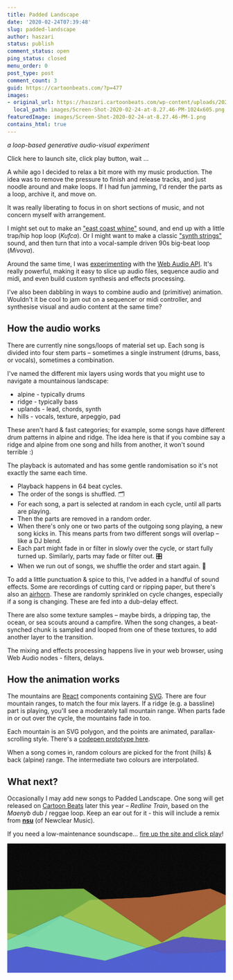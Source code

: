 ```yaml
---
title: Padded Landscape
date: '2020-02-24T07:39:48'
slug: padded-landscape
author: haszari
status: publish
comment_status: open
ping_status: closed
menu_order: 0
post_type: post
comment_count: 3
guid: https://cartoonbeats.com/?p=477
images:
- original_url: https://haszari.cartoonbeats.com/wp-content/uploads/2020/02/Screen-Shot-2020-02-24-at-8.27.46-PM-1024x605.png
  local_path: images/Screen-Shot-2020-02-24-at-8.27.46-PM-1024x605.png
featuredImage: images/Screen-Shot-2020-02-24-at-8.27.46-PM-1.png
contains_html: true
---
```


*a loop-based generative audio-visual experiment*

<!-- wp:buttons {"layout":{"type":"flex","justifyContent":"center"}} -->
Click here to launch site, click play button, wait …

<!-- /wp:buttons -->

A while ago I decided to relax a bit more with my music production. The idea was to remove the pressure to finish and release tracks, and just noodle around and make loops. If I had fun jamming, I'd render the parts as a loop, archive it, and move on.

It was really liberating to focus in on short sections of music, and not concern myself with arrangement.

I might set out to make an ["east coast whine"](https://www.youtube.com/watch?v=kPJNfnWth4o) sound, and end up with a little trap/hip hop loop (*Kufca*). Or I might want to make a classic ["synth strings"](https://www.soundonsound.com/techniques/synthesizing-strings-pwm-string-sounds) sound, and then turn that into a vocal-sample driven 90s big-beat loop (*Mivova*).

Around the same time, I was [experimenting](https://github.com/haszari/kytaime) with the [Web Audio API](https://developer.mozilla.org/en/docs/Web/API/Web_Audio_API). It's really powerful, making it easy to slice up audio files, sequence audio and midi, and even build custom synthesis and effects processing.

I've also been dabbling in ways to combine audio and (primitive) animation. Wouldn't it be cool to jam out on a sequencer or midi controller, and synthesise visual and audio content at the same time?

## How the audio works

There are currently nine songs/loops of material set up. Each song is divided into four stem parts – sometimes a single instrument (drums, bass, or vocals), sometimes a combination.

I've named the different mix layers using words that you might use to navigate a mountainous landscape:

- alpine - typically drums
- ridge - typically bass
- uplands - lead, chords, synth
- hills - vocals, texture, arpeggio, pad

These aren't hard &amp; fast categories; for example, some songs have different drum patterns in alpine and ridge. The idea here is that if you combine say a ridge and alpine from one song and hills from another, it won't sound terrible :)

The playback is automated and has some gentle randomisation so it's not exactly the same each time.

- Playback happens in 64 beat cycles.
- The order of the songs is shuffled. 🗂
- For each song, a part is selected at random in each cycle, until all parts are playing.
- Then the parts are removed in a random order.
- When there's only one or two parts of the outgoing song playing, a new song kicks in. This means parts from two different songs will overlap – like a DJ blend.
- Each part might fade in or filter in slowly over the cycle, or start fully turned up. Similarly, parts may fade or filter out. 🎛
- When we run out of songs, we shuffle the order and start again. 🎲

To add a little punctuation &amp; spice to this, I've added in a handful of sound effects. Some are recordings of cutting card or ripping paper, but there's also an [airhorn](http://www.instantrapairhorn.com). These are randomly sprinkled on cycle changes, especially if a song is changing. These are fed into a dub-delay effect.

There are also some texture samples – maybe birds, a dripping tap, the ocean, or sea scouts around a campfire. When the song changes, a beat-synched chunk is sampled and looped from one of these textures, to add another layer to the transition.

The mixing and effects processing happens live in your web browser, using Web Audio nodes - filters, delays.

## How the animation works

The mountains are [React](https://reactjs.org) components containing [SVG](https://en.wikipedia.org/wiki/Scalable_Vector_Graphics). There are four mountain ranges, to match the four mix layers. If a ridge (e.g. a bassline) part is playing, you'll see a moderately tall mountain range. When parts fade in or out over the cycle, the mountains fade in too.

Each mountain is an SVG polygon, and the points are animated, parallax-scrolling style. There's a [codepen prototype here](https://codepen.io/haszari/pen/LLpzeq).

When a song comes in, random colours are picked for the front (hills) &amp; back  (alpine) range. The intermediate two colours are interpolated.

## What next?

Occasionally I may add new songs to Padded Landscape. One song will get released on [Cartoon Beats](https://cartoonbeats.com/releases/) later this year – *Redline Train*, based on the *Maenyb* dub / reggae loop. Keep an ear out for it - this will include a remix from **[nsu](http://newclearmusic.bandcamp.com)** (of Newclear Music).

If you need a low-maintenance soundscape… [fire up the site and click play](http://landscape.cartoonbeats.com)!

![](./images/Screen-Shot-2020-02-24-at-8.27.46-PM-1024x605.png)